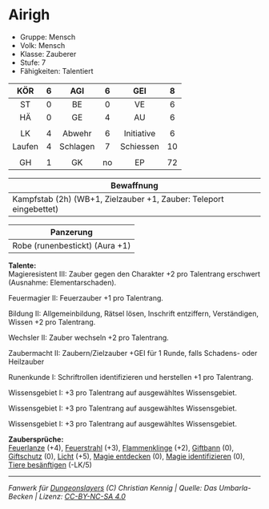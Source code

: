 # Airigh  
- Gruppe: Mensch  
- Volk: Mensch  
- Klasse: Zauberer  
- Stufe: 7  
- Fähigkeiten: Talentiert  


| KÖR | 6 | AGI | 6 | GEI | 8 |
| :-: | :-: | :-: | :-: | :-: | :-: |
| ST | 0 | BE | 0 | VE | 6 |
| HÄ | 0 | GE | 4 | AU | 6 |
|  |
| LK | 4 | Abwehr | 6 | Initiative | 6 |
| Laufen | 4 | Schlagen | 7 | Schiessen | 10 |
|  |
| GH | 1 | GK | no | EP | 72 |

| Bewaffnung |
| --- |
| Kampfstab (2h) (WB+1, Zielzauber +1, Zauber: Teleport eingebettet) |


| Panzerung |
| --- |
| Robe (runenbestickt) (Aura +1) |


**Talente:**  
Magieresistent III: Zauber gegen den Charakter +2 pro Talentrang erschwert (Ausnahme: Elementarschaden).

Feuermagier II: Feuerzauber +1 pro Talentrang.

Bildung II: Allgemeinbildung, Rätsel lösen, Inschrift entziffern, Verständigen, Wissen +2 pro Talentrang.

Wechsler II: Zauber wechseln +2 pro Talentrang.

Zaubermacht II: Zaubern/Zielzauber +GEI für 1 Runde, falls Schadens- oder Heilzauber

Runenkunde I: Schriftrollen identifizieren und herstellen +1 pro Talentrang.

Wissensgebiet I: +3 pro Talentrang auf ausgewähltes Wissensgebiet.

Wissensgebiet I: +3 pro Talentrang auf ausgewähltes Wissensgebiet.

Wissensgebiet I: +3 pro Talentrang auf ausgewähltes Wissensgebiet.


**Zaubersprüche:**  
[Feuerlanze](/grw/zauber/feuerlanze.md) (+4), [Feuerstrahl](/grw/zauber/feuerstrahl.md) (+3), [Flammenklinge](/grw/zauber/flammenklinge.md) (+2), [Giftbann](/grw/zauber/giftbann.md) (0), [Giftschutz](/grw/zauber/giftschutz.md) (0), [Licht](/grw/zauber/licht.md) (+5), [Magie entdecken](/grw/zauber/magie-entdecken.md) (0), [Magie identifizieren](/grw/zauber/magie-identifizieren.md) (0), [Tiere besänftigen](/grw/zauber/tiere-besaenftigen.md) (-LK/5)




___
*Fanwerk für [Dungeonslayers](https://www.dungeonslayers.net/) (C) Christian Kennig | Quelle: Das Umbarla-Becken | Lizenz: [CC-BY-NC-SA 4.0](https://creativecommons.org/licenses/by-nc-sa/4.0/deed.de)*